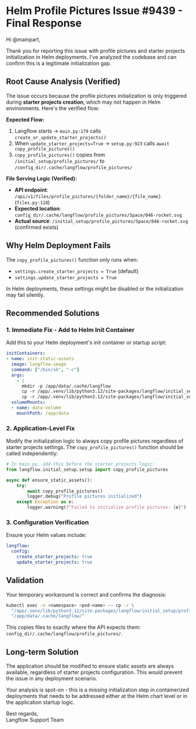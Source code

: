# Helm Profile Pictures Issue #9439 - Final Response

Hi @mainpart,

Thank you for reporting this issue with profile pictures and starter projects initialization in Helm deployments. I've analyzed the codebase and can confirm this is a legitimate initialization gap.

## Root Cause Analysis (Verified)

The issue occurs because the profile pictures initialization is only triggered during **starter projects creation**, which may not happen in Helm environments. Here's the verified flow:

**Expected Flow:**
1. Langflow starts → `main.py:179` calls `create_or_update_starter_projects()`
2. When `update_starter_projects=True` → `setup.py:923` calls `await copy_profile_pictures()`
3. `copy_profile_pictures()` copies from `/initial_setup/profile_pictures/` to `/config_dir/.cache/langflow/profile_pictures/`

**File Serving Logic (Verified):**
- **API endpoint**: `/api/v1/files/profile_pictures/{folder_name}/{file_name}` (`files.py:128`)
- **Expected location**: `config_dir/.cache/langflow/profile_pictures/Space/046-rocket.svg`
- **Actual source**: `/initial_setup/profile_pictures/Space/046-rocket.svg` (confirmed exists)

## Why Helm Deployment Fails

The `copy_profile_pictures()` function only runs when:
- `settings.create_starter_projects = True` (default)
- `settings.update_starter_projects = True` 

In Helm deployments, these settings might be disabled or the initialization may fail silently.

## Recommended Solutions

### 1. **Immediate Fix - Add to Helm Init Container**

Add this to your Helm deployment's init container or startup script:

```yaml
initContainers:
- name: init-static-assets
  image: langflow-image
  command: ["/bin/sh", "-c"]
  args:
    - |
      mkdir -p /app/data/.cache/langflow
      cp -r /app/.venv/lib/python3.12/site-packages/langflow/initial_setup/profile_pictures /app/data/.cache/langflow/
      cp -r /app/.venv/lib/python3.12/site-packages/langflow/initial_setup/starter_projects /app/data/.cache/langflow/
  volumeMounts:
  - name: data-volume
    mountPath: /app/data
```

### 2. **Application-Level Fix**

Modify the initialization logic to always copy profile pictures regardless of starter projects settings. The `copy_profile_pictures()` function should be called independently:

```python
# In main.py, add this before the starter projects logic:
from langflow.initial_setup.setup import copy_profile_pictures

async def ensure_static_assets():
    try:
        await copy_profile_pictures()
        logger.debug("Profile pictures initialized")
    except Exception as e:
        logger.warning(f"Failed to initialize profile pictures: {e}")
```

### 3. **Configuration Verification**

Ensure your Helm values include:

```yaml
langflow:
  config:
    create_starter_projects: true
    update_starter_projects: true
```

## Validation

Your temporary workaround is correct and confirms the diagnosis:

```bash
kubectl exec -n <namespace> <pod-name> -- cp -r \
  "/app/.venv/lib/python3.12/site-packages/langflow/initial_setup/profile_pictures" \
  "/app/data/.cache/langflow/"
```

This copies files to exactly where the API expects them: `config_dir/.cache/langflow/profile_pictures/`.

## Long-term Solution

The application should be modified to ensure static assets are always available, regardless of starter projects configuration. This would prevent the issue in any deployment scenario.

Your analysis is spot-on - this is a missing initialization step in containerized deployments that needs to be addressed either at the Helm chart level or in the application startup logic.

Best regards,  
Langflow Support Team